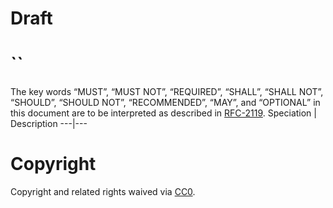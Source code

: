 # Draft
# ``

The key words “MUST”, “MUST NOT”, “REQUIRED”, “SHALL”, “SHALL NOT”, “SHOULD”, “SHOULD NOT”, “RECOMMENDED”, “MAY”, and “OPTIONAL” in this document are to be interpreted as described in [RFC-2119](https://www.ietf.org/rfc/rfc2119.txt).
Speciation | Description
---|---

# Copyright
Copyright and related rights waived via [CC0](https://creativecommons.org/publicdomain/zero/1.0/).
